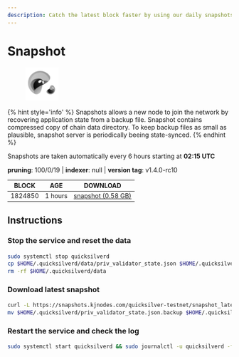 ```yaml
---
description: Catch the latest block faster by using our daily snapshots.
---
```


# Snapshot

<figure><img src="https://raw.githubusercontent.com/kj89/cosmos-images/main/logos/quicksilver.png" alt=""><figcaption></figcaption></figure>

{% hint style='info' %}
Snapshots allows a new node to join the network by recovering application state from a backup file. 
Snapshot contains compressed copy of chain data directory. To keep backup files as small as plausible, 
snapshot server is periodically beeing state-synced.
{% endhint %}

Snapshots are taken automatically every 6 hours starting at **02:15 UTC**

**pruning**: 100/0/19 | **indexer**: null | **version tag**: v1.4.0-rc10

| BLOCK             | AGE             | DOWNLOAD                                                                                            |
| ----------------- | --------------- | --------------------------------------------------------------------------------------------------- |
| 1824850 | 1 hours | [snapshot (0.58 GB)](https://snapshots.kjnodes.com/quicksilver-testnet/snapshot\_latest.tar.lz4) |

## Instructions

### Stop the service and reset the data

```bash
sudo systemctl stop quicksilverd
cp $HOME/.quicksilverd/data/priv_validator_state.json $HOME/.quicksilverd/priv_validator_state.json.backup
rm -rf $HOME/.quicksilverd/data
```

### Download latest snapshot

```bash
curl -L https://snapshots.kjnodes.com/quicksilver-testnet/snapshot_latest.tar.lz4 | tar -Ilz4 -xf - -C $HOME/.quicksilverd
mv $HOME/.quicksilverd/priv_validator_state.json.backup $HOME/.quicksilverd/data/priv_validator_state.json
```

### Restart the service and check the log

```bash
sudo systemctl start quicksilverd && sudo journalctl -u quicksilverd -f --no-hostname -o cat
```

